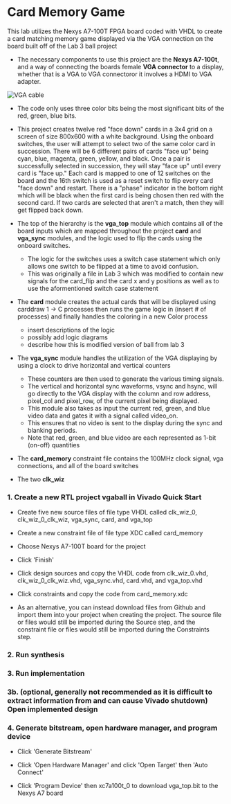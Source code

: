 # **Card Memory Game**

This lab utilizes the Nexys A7-100T FPGA board coded with VHDL to create a card matching memory game displayed via the VGA connection on the board built off of the Lab 3 ball project

- The necessary components to use this project are the **Nexys A7-100t**, and a way of connecting the boards female **VGA connector** to a display, whether that is a VGA to VGA connectoror it involves a HDMI to VGA adapter.

![VGA cable](https://github.com/user-attachments/assets/b39fe03f-0e09-4978-b40c-8f000f6219b9)

- The code only uses three color bits being the most significant bits of the red, green, blue bits.

- This project creates twelve red "face down" cards in a 3x4 grid on a screen of size 800x600 with a white background. Using the onboard switches, the user will attempt to select two of the same color card in succession. There will be 6 different pairs of cards "face up" being cyan, blue, magenta, green, yellow, and black. Once a pair is successfully selected in succession, they will stay "face up" until every card is "face up." Each card is mapped to one of 12 switches on the board and the 16th switch is used as a reset switch to flip every card "face down" and restart. There is a "phase" indicator in the bottom right which will be black when the first card is being chosen then red with the second card. If two cards are selected that aren't a match, then they will get flipped back down.

- The top of the hierarchy is the **vga_top** module which contains all of the board inputs which are mapped throughout the project **card** and **vga_sync** modules, and the logic used to flip the cards using the onboard switches.

   - The logic for the switches uses a switch case statement which only allows one switch to be flipped at a time to avoid confusion.
   - This was originally a file in Lab 3 which was modified to contain new signals for the card_flip and the card x and y positions as well as to use the aformentioned switch case statement
 
- The **card** module creates the actual cards that will be displayed using carddraw 1 -> C processes then runs the game logic in (insert # of processes) and finally handles the coloring in a new Color process

  - insert descriptions of the logic
  - possibly add logic diagrams
  - describe how this is modified version of ball from lab 3

 - The **vga_sync** module handles the utilization of the VGA displaying by using a clock to drive horizontal and vertical counters
   - These counters are then used to generate the various timing signals.
   - The vertical and horizontal sync waveforms, vsync and hsync, will go directly to the VGA display with the column and row address, pixel_col and pixel_row, of the current pixel being displayed.
   - This module also takes as input the current red, green, and blue video data and gates it with a signal called video_on.
   - This ensures that no video is sent to the display during the sync and blanking periods.
   - Note that red, green, and blue video are each represented as 1-bit (on-off) quantities

- The **card_memory** constraint file contains the 100MHz clock signal, vga connections, and all of the board switches
- The two **clk_wiz**
  
### 1. Create a new RTL project vgaball in Vivado Quick Start

- Create five new source files of file type VHDL called clk_wiz_0, clk_wiz_0_clk_wiz, vga_sync, card, and vga_top

- Create a new constraint file of file type XDC called card_memory

- Choose Nexys A7-100T board for the project

- Click 'Finish'

- Click design sources and copy the VHDL code from clk_wiz_0.vhd, clk_wiz_0_clk_wiz.vhd, vga_sync.vhd, card.vhd, and vga_top.vhd

- Click constraints and copy the code from card_memory.xdc

- As an alternative, you can instead download files from Github and import them into your project when creating the project. The source file or files would still be imported during the Source step, and the constraint file or files would still be imported during the Constraints step.

### 2. Run synthesis
### 3. Run implementation
### 3b. (optional, generally not recommended as it is difficult to extract information from and can cause Vivado shutdown) Open implemented design
### 4. Generate bitstream, open hardware manager, and program device

- Click 'Generate Bitstream'

- Click 'Open Hardware Manager' and click 'Open Target' then 'Auto Connect'

- Click 'Program Device' then xc7a100t_0 to download vga_top.bit to the Nexys A7 board

